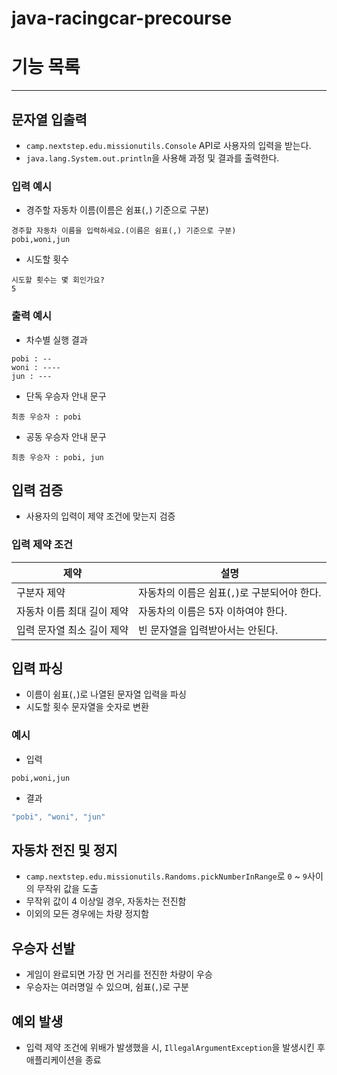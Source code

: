 # java-racingcar-precourse

# 기능 목록

---
## 문자열 입출력
- `camp.nextstep.edu.missionutils.Console` API로 사용자의 입력을 받는다.
- `java.lang.System.out.println`을 사용해 과정 및 결과를 출력한다.

### 입력 예시
- 경주할 자동차 이름(이름은 쉼표(`,`) 기준으로 구분)
```text
경주할 자동차 이름을 입력하세요.(이름은 쉼표(,) 기준으로 구분)
pobi,woni,jun
```
- 시도할 횟수
```text
시도할 횟수는 몇 회인가요?
5
```

### 출력 예시
- 차수별 실행 결과
```text
pobi : --
woni : ----
jun : ---
```
- 단독 우승자 안내 문구
```text
최종 우승자 : pobi
```
- 공동 우승자 안내 문구
```text
최종 우승자 : pobi, jun
```


## 입력 검증
- 사용자의 입력이 제약 조건에 맞는지 검증

### 입력 제약 조건
| 제약              | 설명                          |
|-----------------|-----------------------------|
| 구분자 제약          | 자동차의 이름은 쉼표(`,`)로 구분되어야 한다. |
| 자동차 이름 최대 길이 제약 | 자동차의 이름은 5자 이하여야 한다.        |
| 입력 문자열 최소 길이 제약 | 빈 문자열을 입력받아서는 안된다.          |


## 입력 파싱
- 이름이 쉼표(`,`)로 나열된 문자열 입력을 파싱
- 시도할 횟수 문자열을 숫자로 변환

### 예시
- 입력
```text
pobi,woni,jun
```
- 결과
```java
"pobi", "woni", "jun"
```


## 자동차 전진 및 정지
- `camp.nextstep.edu.missionutils.Randoms.pickNumberInRange`로 `0` ~ `9`사이의 무작위 값을 도출
- 무작위 값이 4 이상일 경우, 자동차는 전진함
- 이외의 모든 경우에는 차량 정지함

## 우승자 선발
- 게임이 완료되면 가장 먼 거리를 전진한 차량이 우승
- 우승자는 여러명일 수 있으며, 쉼표(`,`)로 구분


## 예외 발생
- 입력 제약 조건에 위배가 발생했을 시, `IllegalArgumentException`을 발생시킨 후 애플리케이션을 종료